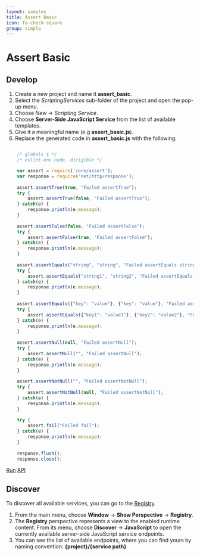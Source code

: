 ```yaml
---
layout: samples
title: Assert Basic
icon: fa-check-square
group: simple
---
```


Assert Basic
===

Develop
--

1. Create a new project and name it **assert_basic**.
2. Select the *ScriptingServices* sub-folder of the project and open the pop-up menu.
3. Choose *New* -> *Scripting Service*.
4. Choose **Server-Side JavaScript Service** from the list of available templates.
5. Give it a meaningful name (e.g **assert_basic.js**).
6. Replace the generated code in **assert_basic.js** with the following:

```javascript

	/* globals $ */
	/* eslint-env node, dirigible */

	var assert = require('core/assert');
	var response = require('net/http/response');
	
	assert.assertTrue(true, "Failed assertTrue");
	try {
		assert.assertTrue(false, "Failed assertTrue");
	} catch(e) {
	    response.println(e.message);
	}
	
	assert.assertFalse(false, "Failed assertFalse");
	try {
		assert.assertFalse(true, "Failed assertFalse");
	} catch(e) {
	    response.println(e.message);
	}
	
	assert.assertEquals("string", "string", "Failed assertEquals string");
	try {
		assert.assertEquals("string1", "string2", "Failed assertEquals string");
	} catch(e) {
	    response.println(e.message);
	}
	
	assert.assertEquals({"key": "value"}, {"key": "value"}, "Failed assertEquals object");
	try {
		assert.assertEquals({"key1": "value1"}, {"key2": "value2"}, "Failed assertEquals object");
	} catch(e) {
	    response.println(e.message);
	}
	
	assert.assertNull(null, "Failed assertNull");
	try {
		assert.assertNull("", "Failed assertNull");
	} catch(e) {
	    response.println(e.message);
	}
	
	assert.assertNotNull("", "Failed assertNotNull");
	try {
		assert.assertNotNull(null, "Failed assertNotNull");
	} catch(e) {
	    response.println(e.message);
	}
	
	try {
		assert.fail("Failed fail");
	} catch(e) {
	    response.println(e.message);
	}
	
	response.flush();
	response.close();

```

<div class="btn-toolbar pull-right">
	<a class="btn btn-warning" href="http://dirigible.eclipse.org/services/ui/anonymous.html?git=https://github.com/dirigiblelabs/sample_core_assert_basic.git">Run</a>
	<a class="btn btn-info" href="http://www.dirigible.io/api/assert.html">API</a>
</div>

Discover
--
To discover all available services, you can go to the [Registry](../help/registry.html).

1. From the main menu, choose **Window** -> **Show Perspective** -> **Registry**.
2. The **Registry** perspective represents a view to the enabled runtime content. From its menu, choose **Discover** -> **JavaScript** to open the currently available server-side JavaScript service endpoints.
3. You can see the list of available endpoints, where you can find yours by naming convention: **{project}/{service path}**
